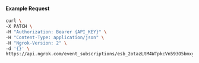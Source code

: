 <!-- Code generated for API Clients. DO NOT EDIT. -->

#### Example Request

```bash
curl \
-X PATCH \
-H "Authorization: Bearer {API_KEY}" \
-H "Content-Type: application/json" \
-H "Ngrok-Version: 2" \
-d '{}' \
https://api.ngrok.com/event_subscriptions/esb_2otazLtM4WTpkcVn593O5bmxySx/sources/ip_policy_updated.v0
```
